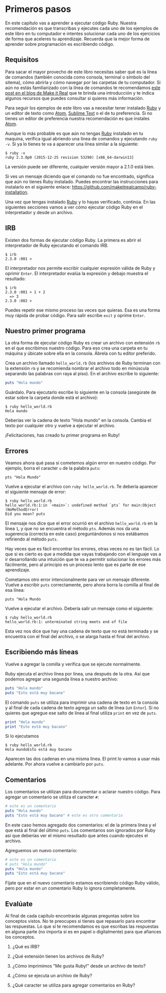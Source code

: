 # Primeros pasos

En este capítulo vas a aprender a ejecutar código Ruby. Nuestra recomendación es que transcribas y ejecutes cada uno de los ejemplos de este libro en tu computador e intentes solucionar cada uno de los ejercicios de forma que aceleres tu aprendizaje. Recuerda que la mejor forma de aprender sobre programación es escribiendo código.

## Requisitos

Para sacar el mayor provecho de este libro necesitas saber qué es la línea de comandos (también conocida como consola, terminal o símbolo del sitema), cómo abrirla y cómo navegar por las carpetas de tu computador. Si aún no estás familiarizado con la línea de comandos te recomendamos [este post en el blog de Make it Real](http://blog.makeitreal.camp/la-linea-de-comandos/) que te brinda una introducción y te indica algunos recursos que puedes consultar si quieres más información.

Para seguir los ejemplos de este libro vas a necesitar tener instalado [Ruby](https://ruby-lang.org/) y un editor de texto como [Atom](https://atom.io/), [Sublime Text](https://www.sublimetext.com/) o el de tu preferencia. Si no tienes un editor de preferencia nuestra recomendación es que instales [Atom](https://atom.io/).

Aunque lo más probable es que aún no tengas [Ruby](https://ruby-lang.org/) instalado en tu maquina, verifica igual abriendo una línea de comandos y ejecutando `ruby -v`. Si ya lo tienes te va a aparecer una línea similar a la siguiente:

```shell
$ ruby -v
ruby 2.3.0p0 (2015-12-25 revision 53290) [x86_64-darwin13]
```

La versión puede ser diferente, cualquier versión mayor a 2.1.0 está bien.

Si ves un mensaje diciendo que el comando no fue encontrado, significa que aún no tienes Ruby instalado. Puedes encontrar las instrucciones para instalarlo en el siguiente enlace: https://github.com/makeitrealcamp/ruby-installation.

Una vez que tengas instalado [Ruby](https://ruby-lang.org/) y lo hayas verificado, continúa. En las siguientes secciones vamos a ver cómo ejecutar código Ruby en el interpretador y desde un archivo.

## IRB

Existen dos formas de ejecutar código Ruby. La primera es abrir el interpretador de Ruby ejecutando el comando IRB.

```shell
$ irb
2.3.0 :001 >
```

El interpretador nos permite escribir cualquier expresión válida de Ruby y oprimir `Enter`. El interpretador evalúa la expresión y debajo muestra el resultado:

```shell
$ irb
2.3.0 :001 > 1 + 2
  => 3
2.3.0 :002 >
```

Puedes repetir ese mismo proceso las veces que quieras. Esa es una forma muy rápida de probar código. Para salir escribe `exit` y oprime `Enter`.

## Nuestro primer programa

La otra forma de ejecutar código Ruby es crear un archivo con extensión `rb` en el que escribimos nuestro código. Para eso crea una carpeta en tu máquina y úbicate sobre ella en la consola. Ábrela con tu editor preferido.

Crea un archivo llamado `hello_world.rb` (los archivos de Ruby terminan con la extensión `rb` y se recomienda nombrar el archivo todo en minúscula separando las palabras con raya al piso). En el archivo escribe lo siguiente:

```ruby
puts "Hola mundo"
```

Guárdalo. Para ejecutarlo escribe lo siguiente en la consola (asegúrate de estar sobre la carpeta donde está el archivo):

```shell
$ ruby hello_world.rb
Hola mundo
```

Deberías ver la cadena de texto "Hola mundo" en la consola. Cambia el texto por cualquier otro y vuelve a ejecutar el archivo.

¡Felicitaciones, has creado tu primer programa en Ruby!

## Errores

Veamos ahora qué pasa si cometemos algún error en nuestro código. Por ejemplo, borra el caracter `u` de la palabra `puts`:

```
pts "Hola Mundo"
```

Vuelve a ejecutar el archivo con `ruby hello_world.rb`. Te debería aparecer el siguiente mensaje de error:

```
$ ruby hello_world.rb
hello_world.rb:1:in `<main>`: undefined method `pts` for main:Object (NoMethodError)
Did you mean? puts
```

El mensaje nos dice que el error ocurrió en el archivo `hello_world.rb` en la línea `1`, y que no se encuentra el método `pts`. Además nos da una sugerencia (correcta en este caso) preguntándonos si nos estábamos refiriendo al método `puts`.

Hay veces que es fácil encontrar los errores, otras veces no es tan fácil. Lo que si es cierto es que a medida que vayas trabajando con el lenguaje vas a ir desarrollando una intuición que te va a permitir solucionar los errores más fácilmente, pero al principio es un proceso lento que es parte de ese aprendizaje.

Cometamos otro error intencionalmente para ver un mensaje diferente. Vuelve a escribir `puts` correctamente, pero ahora borra la comilla al final de esa línea:

```
puts "Hola Mundo
```

Vuelve a ejecutar el archivo. Debería salir un mensaje como el siguiente:

```
$ ruby hello_world.rb
hello_world.rb:1: unterminated string meets end of file
```

Esta vez nos dice que hay una cadena de texto que no está terminada y se encuentra con el final del archivo, o se alarga hasta el final del archivo.

## Escribiendo más líneas

Vuelve a agregar la comilla y verifica que se ejecute normalmente.

Ruby ejecuta el archivo línea por línea, una después de la otra. Así que podemos agregar una segunda línea a nuestro archivo:

```ruby
puts "Hola mundo"
puts "Esto está muy bacano"
```

El comando `puts` se utiliza para imprimir una cadena de texto en la consola y al final de cada cadena de texto agrega un salto de línea (un `Enter`). Si no quieres que agregue ese salto de línea al final utiliza `print` en vez de `puts`.

```ruby
print "Hola mundo"
print "Esto está muy bacano"
```

Si lo ejecutamos

```
$ ruby hello_world.rb
Hola mundoEsto está muy bacano
```

Aparecen las dos cadenas en una misma línea. El print lo vamos a usar más adelante. Por ahora vuelve a cambiarlo por `puts`.

## Comentarios

Los comentarios se utilizan para documentar o aclarar nuestro código. Para agregar un comentario se utiliza el caracter `#`:

```ruby
# este es un comentario
puts "Hola mundo"
puts "Esto está muy bacano" # este es otro comentario
```

En este caso hemos agregado dos comentarios: el de la primera línea y el que está al final del último `puts`. Los comentarios son ignorados por Ruby así que deberías ver el mismo resultado que antes cuando ejecutes el archivo.

Agreguemos un nuevo comentario:

```ruby
# este es un comentario
# puts "Hola mundo"
puts "Hola mundo"
puts "Esto está muy bacano"
```

Fíjate que en el nuevo comentario estamos escribiendo código Ruby válido, pero por estar en un comentario Ruby lo ignora completamente.


## Evalúate

Al final de cada capítulo encontrarás algunas preguntas sobre los conceptos vistos. No te preocupes si tienes que repasarlo para encontrar las respuestas. Lo que sí te recomendamos es que escribas las respuestas en alguna parte (no importa si es en papel o digitalmente) para que afiances los conceptos.

1. ¿Qué es IRB?

2. ¿Qué extensión tienen los archivos de Ruby?

3. ¿Cómo imprimimos "Me gusta Ruby!" desde un archivo de texto?

4. ¿Cómo se ejecuta un archivo de Ruby?

5. ¿Qué caracter se utiliza para agregar comentarios en Ruby?
